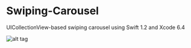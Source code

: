 # Swiping-Carousel
UICollectionView-based swiping carousel using Swift 1.2 and Xcode 6.4

![alt tag](https://github.com/PPacie/Swiping-Carousel/blob/master/Swiping-Carousel-Demo.gif)
